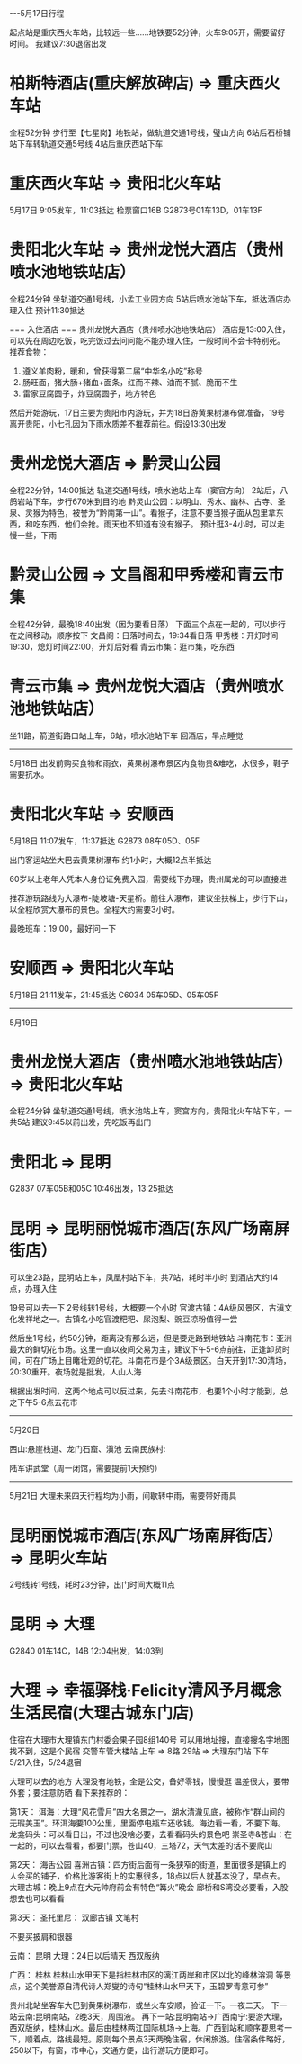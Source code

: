 ---5月17日行程

起点站是重庆西火车站，比较远一些……地铁要52分钟，火车9:05开，需要留好时间。
我建议7:30退宿出发

# 柏斯特酒店(重庆解放碑店) => 重庆西火车站
全程52分钟
步行至【七星岗】地铁站，做轨道交通1号线，璧山方向
6站后石桥铺站下车转轨道交通5号线
4站后重庆西站下车

# 重庆西火车站 => 贵阳北火车站
5月17日 9:05发车，11:03抵达
检票窗口16B
G2873号01车13D，01车13F

# 贵阳北火车站 => 贵州龙悦大酒店（贵州喷水池地铁站店）
全程24分钟
坐轨道交通1号线，小孟工业园方向
5站后喷水池站下车，抵达酒店办理入住
预计11:30抵达

=== 入住酒店  ===
贵州龙悦大酒店（贵州喷水池地铁站店）
酒店是13:00入住，可以先在周边吃饭，吃完饭过去问问能不能办理入住，一般时间不会卡特别死。
推荐食物：
1. 遵义羊肉粉，暖和，曾获得第二届“中华名小吃”称号
2. 肠旺面，猪大肠+猪血+面条，红而不辣、油而不腻、脆而不生
3. 雷家豆腐圆子，炸豆腐圆子，地方特色

然后开始游玩，17日主要为贵阳市内游玩，并为18日游黄果树瀑布做准备，19号离开贵阳，小七孔因为下雨水质差不推荐前往。假设13:30出发

# 贵州龙悦大酒店 => 黔灵山公园
全程22分钟，14:00抵达
轨道交通1号线，喷水池站上车（窦官方向）
2站后，八鸽岩站下车，步行670米到目的地
黔灵山公园：以明山、秀水、幽林、古寺、圣泉、灵猴为特色，被誉为“黔南第一山”。看猴子，注意不要当猴子面从包里拿东西，和吃东西，他们会抢。雨天也不知道有没有猴子。
预计逛3-4小时，可以走慢一些，下雨

# 黔灵山公园 => 文昌阁和甲秀楼和青云市集
全程42分钟，最晚18:40出发（因为要看日落）
下面三个点在一起的，可以步行在之间移动，顺序按下
文昌阁：日落时间去，19:34看日落
甲秀楼：开灯时间19:30，熄灯时间22:00，开灯后好看
青云市集：逛市集，吃东西

# 青云市集 => 贵州龙悦大酒店（贵州喷水池地铁站店）
坐11路，箭道街路口站上车，6站，喷水池站下车
回酒店，早点睡觉

---

5月18日
出发前购买食物和雨衣，黄果树瀑布景区内食物贵&难吃，水很多，鞋子需要抗水。

# 贵阳北火车站 => 安顺西
5月18日 11:07发车，11:37抵达
G2873 08车05D、05F

出门客运站坐大巴去黄果树瀑布 约1小时，大概12点半抵达

60岁以上老年人凭本人身份证免费入园，需要线下办理，贵州属龙的可以直接进

推荐游玩路线为大瀑布-陡坡塘-天星桥。前往大瀑布，建议坐扶梯上，步行下山，以全程欣赏大瀑布的景色。全程大约需要3小时。

最晚班车：19:00，最好问一下

# 安顺西 => 贵阳北火车站
5月18日 21:11发车，21:45抵达
C6034 05车05D、05车05F

---
5月19日

# 贵州龙悦大酒店（贵州喷水池地铁站店） => 贵阳北火车站
全程24分钟
坐轨道交通1号线，喷水池站上车，窦宫方向，贵阳北火车站下车，一共5站
建议9:45以前出发，先吃饭再出门

# 贵阳北 => 昆明
G2837 07车05B和05C
10:46出发，13:25抵达

# 昆明 => 昆明丽悦城市酒店(东风广场南屏街店）
可以坐23路，昆明站上车，凤凰村站下车，共7站，耗时半小时
到酒店大约14点，办理入住

19号可以去一下
2号线转1号线，大概要一个小时
官渡古镇：4A级风景区，古滇文化发祥地之一。古镇名小吃官渡粑粑、尿泡梨、豌豆凉粉值得一尝

然后坐1号线，约50分钟，距离没有那么远，但是要走路到地铁站
斗南花市：亚洲最大的鲜切花市场。这里一直以夜间交易为主，建议下午5-6点前往，正逢卸货时间，可在广场上目睹壮观的切花。斗南花市是个3A级景区。白天开到17:30清场，20:30重开。夜场就是批发，人山人海

根据出发时间，这两个地点可以反过来，先去斗南花市，也要1个小时才能到，总之下午5-6点去花市

---
5月20日

西山:悬崖栈道、龙门石窟、滇池
云南民族村:

陆军讲武堂（周一闭馆，需要提前1天预约）

---
5月21日
大理未来四天行程均为小雨，间歇转中雨，需要带好雨具
# 昆明丽悦城市酒店(东风广场南屏街店） => 昆明火车站
2号线转1号线，耗时23分钟，出门时间大概11点

# 昆明 => 大理
G2840 01车14C，14B
12:04出发，14:03到

# 大理 => 幸福驿栈·Felicity清风予月概念生活民宿(大理古城东门店)
住宿在大理市大理镇东门村委会果子园8组140号
可以用地址搜，直接搜名字地图找不到，这是个民宿
交警车管大楼站  上车 => 8路  29站 => 大理东门站 下车  
5/21入住，5/24退宿

大理可以去的地方
大理没有地铁，全是公交，备好零钱，慢慢逛
温差很大，要带外套；要注意防晒
看下来推荐的：

第1天：
洱海：大理“风花雪月”四大名景之一，湖水清澈见底，被称作“群山间的无瑕美玉”。环洱海要100公里，里面停电瓶车还收钱。海边看一看，不要下海。
龙龛码头：可以看日出，不过也没啥必要，去看看码头的景色吧
崇圣寺&苍山：在一起的，可以去看看，都要门票，苍山40，三塔72，天气太差的话不要爬山

第2天：
海舌公园
喜洲古镇：四方街后面有一条狭窄的街道，里面很多是镇上的人会买的铺子，价格比游客街上的实惠很多，18点以后人就基本没了，早点去。
大理古城：晚上9点在大元帅府前会有特色“篝火”晚会
廊桥和S湾没必要看，入股想去也可以看看

第3天：
圣托里尼：
双廊古镇
文笔村

不要买披肩和银器



云南：
昆明
大理：24日以后晴天
西双版纳

广西：
桂林
桂林山水甲天下是指桂林市区的漓江两岸和市区以北的峰林溶洞 等景点，这个美誉源自清代诗人郑燮的诗句“桂林山水甲天下，玉碧罗青意可参”

贵州北站坐客车大巴到黄果树瀑布，或坐火车安顺，验证一下。一夜二天。
下一站云南:昆明南站，2晚3天，周围液。
再下一站:昆明南站→广西南宁:要游大理，西双版纳，桂林山水。最后由桂林两江国际机场→上海。广西到站和顺序要思考一下，顺着点，路线最短。原则每个景点3天两晚住宿，休闲旅游。住宿条件略好，250以下，有窗，市中心，交通方便，出行游玩方便即可。
